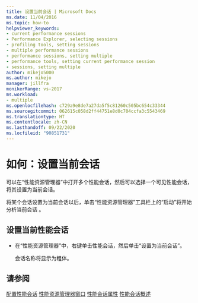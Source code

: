 ```yaml
---
title: 设置当前会话 | Microsoft Docs
ms.date: 11/04/2016
ms.topic: how-to
helpviewer_keywords:
- current performance sessions
- Performance Explorer, selecting sessions
- profiling tools, setting sessions
- multiple performance sessions
- performance sessions, setting multiple
- performance tools, setting current performance session
- sessions, setting multiple
author: mikejo5000
ms.author: mikejo
manager: jillfra
monikerRange: vs-2017
ms.workload:
- multiple
ms.openlocfilehash: c729a9e8de7a27da5f5c81260c505bc654c33344
ms.sourcegitcommit: 062615c058d2ff44751e8d0c704ccfa3c5543469
ms.translationtype: HT
ms.contentlocale: zh-CN
ms.lasthandoff: 09/22/2020
ms.locfileid: "90851731"
---
```

# <a name="how-to-set-the-current-session"></a>如何：设置当前会话

可以在“性能资源管理器”中打开多个性能会话，然后可以选择一个可见性能会话，将其设置为当前会话。

将某个会话设置为当前会话以后，单击“性能资源管理器”工具栏上的“启动”将开始分析当前会话 。

## <a name="to-set-current-performance-session"></a>设置当前性能会话

- 在“性能资源管理器”中，右键单击性能会话，然后单击“设置为当前会话”。

     会话名称将显示为粗体。

## <a name="see-also"></a>请参阅

[配置性能会话](../profiling/configuring-performance-sessions.md)
[性能资源管理器窗口](../profiling/performance-explorer-window.md)
[性能会话属性](../profiling/performance-session-properties.md)
[性能会话概述](../profiling/performance-session-overview.md)
